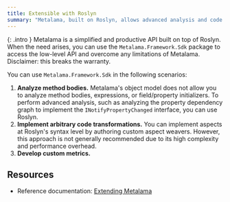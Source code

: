 ```yaml
---
title: Extensible with Roslyn
summary: "Metalama, built on Roslyn, allows advanced analysis and code transformations using the `Metalama.Framework.Sdk` package for enhanced functionality."
---
```


{: .intro }
Metalama is a simplified and productive API built on top of Roslyn. When the need arises, you can use the `Metalama.Framework.Sdk` package to access the low-level API and overcome any limitations of Metalama. Disclaimer: this breaks the warranty.

You can use `Metalama.Framework.Sdk` in the following scenarios:

1. **Analyze method bodies.** Metalama's object model does not allow you to analyze method bodies, expressions, or field/property initializers. To perform advanced analysis, such as analyzing the property dependency graph to implement the `INotifyPropertyChanged` interface, you can use Roslyn.
2. **Implement arbitrary code transformations.** You can implement aspects at Roslyn's syntax level by authoring custom aspect weavers. However, this approach is not generally recommended due to its high complexity and performance overhead.
3. **Develop custom metrics.**

## Resources

* Reference documentation: [Extending Metalama](https://doc.metalama.net/conceptual/sdk)
